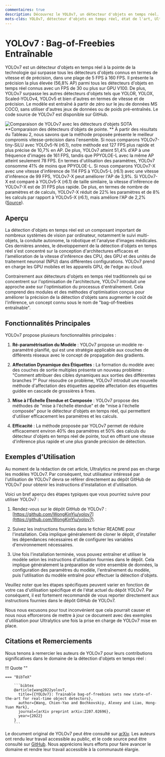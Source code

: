 ```yaml
---
commentaires: true
description: Découvrez le YOLOv7, un détecteur d'objets en temps réel. Comprenez sa vitesse supérieure, son impressionnante précision et son accent unique sur l'optimisation bag-of-freebies entraînable.
mots-clés: YOLOv7, détecteur d'objets en temps réel, état de l'art, Ultralytics, jeu de données MS COCO, ré-paramétrisation du modèle, affectation des étiquettes dynamiques, mise à l'échelle étendue, mise à l'échelle composée
---
```


# YOLOv7 : Bag-of-Freebies Entraînable

YOLOv7 est un détecteur d'objets en temps réel à la pointe de la technologie qui surpasse tous les détecteurs d'objets connus en termes de vitesse et de précision, dans une plage de 5 FPS à 160 FPS. Il présente la précision la plus élevée (56,8% AP) parmi tous les détecteurs d'objets en temps réel connus avec un FPS de 30 ou plus sur GPU V100. De plus, YOLOv7 surpasse les autres détecteurs d'objets tels que YOLOR, YOLOX, Scaled-YOLOv4, YOLOv5 et bien d'autres en termes de vitesse et de précision. Le modèle est entraîné à partir de zéro sur le jeu de données MS COCO, sans utiliser d'autres jeux de données ou de poids pré-entraînés. Le code source de YOLOv7 est disponible sur GitHub.

![Comparaison de YOLOv7 avec les détecteurs d'objets SOTA](https://github.com/ultralytics/ultralytics/assets/26833433/5e1e0420-8122-4c79-b8d0-2860aa79af92)
**Comparaison des détecteurs d'objets de pointe.
** À partir des résultats du Tableau 2, nous savons que la méthode proposée présente le meilleur compromis vitesse-précision dans l'ensemble. Si nous comparons YOLOv7-tiny-SiLU avec YOLOv5-N (r6.1), notre méthode est 127 FPS plus rapide et plus précise de 10,7% en AP. De plus, YOLOv7 atteint 51,4% d'AP à une fréquence d'images de 161 FPS, tandis que PPYOLOE-L avec la même AP atteint seulement 78 FPS. En termes d'utilisation des paramètres, YOLOv7 consomme 41% de moins que PPYOLOE-L. Si nous comparons YOLOv7-X avec une vitesse d'inférence de 114 FPS à YOLOv5-L (r6.1) avec une vitesse d'inférence de 99 FPS, YOLOv7-X peut améliorer l'AP de 3,9%. Si YOLOv7-X est comparé à YOLOv5-X (r6.1) de taille similaire, la vitesse d'inférence de YOLOv7-X est de 31 FPS plus rapide. De plus, en termes de nombre de paramètres et de calculs, YOLOv7-X réduit de 22% les paramètres et de 8% les calculs par rapport à YOLOv5-X (r6.1), mais améliore l'AP de 2,2% ([Source](https://arxiv.org/pdf/2207.02696.pdf)).

## Aperçu

La détection d'objets en temps réel est un composant important de nombreux systèmes de vision par ordinateur, notamment le suivi multi-objets, la conduite autonome, la robotique et l'analyse d'images médicales. Ces dernières années, le développement de la détection d'objets en temps réel s'est concentré sur la conception d'architectures efficaces et l'amélioration de la vitesse d'inférence des CPU, des GPU et des unités de traitement neuronal (NPU) dans différentes configurations. YOLOv7 prend en charge les GPU mobiles et les appareils GPU, de l'edge au cloud.

Contrairement aux détecteurs d'objets en temps réel traditionnels qui se concentrent sur l'optimisation de l'architecture, YOLOv7 introduit une approche axée sur l'optimisation du processus d'entraînement. Cela comprend des modules et des méthodes d'optimisation conçus pour améliorer la précision de la détection d'objets sans augmenter le coût de l'inférence, un concept connu sous le nom de "bag-of-freebies entraînable".

## Fonctionnalités Principales

YOLOv7 propose plusieurs fonctionnalités principales :

1. **Ré-paramétrisation du Modèle** : YOLOv7 propose un modèle re-paramétré planifié, qui est une stratégie applicable aux couches de différents réseaux avec le concept de propagation des gradients.

2. **Affectation Dynamique des Étiquettes** : La formation du modèle avec des couches de sortie multiples présente un nouveau problème : "Comment attribuer des cibles dynamiques aux sorties des différentes branches ?" Pour résoudre ce problème, YOLOv7 introduit une nouvelle méthode d'affectation des étiquettes appelée affectation des étiquettes guidée en cascade de grossières à fines.

3. **Mise à l'Échelle Étendue et Composée** : YOLOv7 propose des méthodes de "mise à l'échelle étendue" et de "mise à l'échelle composée" pour le détecteur d'objets en temps réel, qui permettent d'utiliser efficacement les paramètres et les calculs.

4. **Efficacité** : La méthode proposée par YOLOv7 permet de réduire efficacement environ 40% des paramètres et 50% des calculs du détecteur d'objets en temps réel de pointe, tout en offrant une vitesse d'inférence plus rapide et une plus grande précision de détection.

## Exemples d'Utilisation

Au moment de la rédaction de cet article, Ultralytics ne prend pas en charge les modèles YOLOv7. Par conséquent, tout utilisateur intéressé par l'utilisation de YOLOv7 devra se référer directement au dépôt GitHub de YOLOv7 pour obtenir les instructions d'installation et d'utilisation.

Voici un bref aperçu des étapes typiques que vous pourriez suivre pour utiliser YOLOv7 :

1. Rendez-vous sur le dépôt GitHub de YOLOv7 : [https://github.com/WongKinYiu/yolov7](https://github.com/WongKinYiu/yolov7).

2. Suivez les instructions fournies dans le fichier README pour l'installation. Cela implique généralement de cloner le dépôt, d'installer les dépendances nécessaires et de configurer les variables d'environnement nécessaires.

3. Une fois l'installation terminée, vous pouvez entraîner et utiliser le modèle selon les instructions d'utilisation fournies dans le dépôt. Cela implique généralement la préparation de votre ensemble de données, la configuration des paramètres du modèle, l'entraînement du modèle, puis l'utilisation du modèle entraîné pour effectuer la détection d'objets.

Veuillez noter que les étapes spécifiques peuvent varier en fonction de votre cas d'utilisation spécifique et de l'état actuel du dépôt YOLOv7. Par conséquent, il est fortement recommandé de vous reporter directement aux instructions fournies dans le dépôt GitHub de YOLOv7.

Nous nous excusons pour tout inconvénient que cela pourrait causer et nous nous efforcerons de mettre à jour ce document avec des exemples d'utilisation pour Ultralytics une fois la prise en charge de YOLOv7 mise en place.

## Citations et Remerciements

Nous tenons à remercier les auteurs de YOLOv7 pour leurs contributions significatives dans le domaine de la détection d'objets en temps réel :

!!! Quote ""

    === "BibTeX"

        ```bibtex
        @article{wang2022yolov7,
          title={{YOLOv7}: Trainable bag-of-freebies sets new state-of-the-art for real-time object detectors},
          author={Wang, Chien-Yao and Bochkovskiy, Alexey and Liao, Hong-Yuan Mark},
          journal={arXiv preprint arXiv:2207.02696},
          year={2022}
        }
        ```

Le document original de YOLOv7 peut être consulté sur [arXiv](https://arxiv.org/pdf/2207.02696.pdf). Les auteurs ont rendu leur travail accessible au public, et le code source peut être consulté sur [GitHub](https://github.com/WongKinYiu/yolov7). Nous apprécions leurs efforts pour faire avancer le domaine et rendre leur travail accessible à la communauté élargie.
